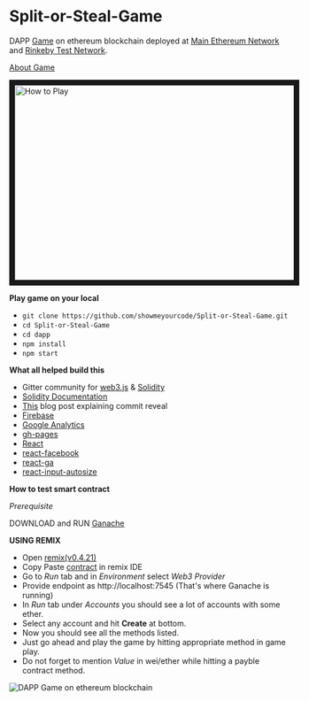 # Split-or-Steal-Game

DAPP [Game](http://showmeyourcode.github.io/Split-or-Steal-Game/) on ethereum blockchain deployed at [Main Ethereum Network](https://etherscan.io/address/0xa69610b60fec5ec350a7267ed5d47bf87aa25364) and [Rinkeby Test Network](https://rinkeby.etherscan.io/address/0x6cf35ea8150ada482b1f0615d850f11e4127adb5).

[About Game](http://showmeyourcode.github.io/Split-or-Steal-Game/#about)

<a href="https://www.youtube.com/watch?v=RtQcZsu6Ls0&feature=youtu.be" target="_blank"><img src="https://user-images.githubusercontent.com/6779070/40848393-bfbd6a96-65dc-11e8-8f86-4bd4f8ecbfe0.png" 
alt="How to Play" width="640" height="352" border="10" /></a>



**Play game on your local**
* ```git clone https://github.com/showmeyourcode/Split-or-Steal-Game.git```
* ```cd Split-or-Steal-Game```
* ```cd dapp```
* ```npm install```
* ```npm start```

**What all helped build this**
* Gitter community for [web3.js](https://gitter.im/ethereum/web3.js) & [Solidity](https://gitter.im/ethereum/solidity)
* [Solidity Documentation](https://solidity.readthedocs.io/en/v0.4.24/)
* [This](https://karl.tech/learning-solidity-part-2-voting/) blog post explaining commit reveal
* [Firebase](https://firebase.google.com/docs/database/?gclid=EAIaIQobChMI9YTWsuus2wIVEiUrCh3ATwYBEAAYASABEgIeiPD_BwE)
* [Google Analytics](https://analytics.google.com/analytics/web/)
* [gh-pages](https://www.npmjs.com/package/gh-pages)
* [React](https://www.npmjs.com/package/react)
* [react-facebook](https://www.npmjs.com/package/react-facebook)
* [react-ga](https://www.npmjs.com/package/react-ga)
* [react-input-autosize](https://www.npmjs.com/package/@elsdoerfer/react-input-autosize)



**How to test smart contract**

_Prerequisite_

DOWNLOAD and RUN [Ganache](http://truffleframework.com/ganache/)

**USING REMIX**

* Open [remix(v0.4.21)](http://remix.ethereum.org/)
* Copy Paste [contract](https://github.com/showmeyourcode/Split-or-Steal-Game/blob/master/truffle/contracts/SplitStealContract.sol) in remix IDE
* Go to _Run_ tab and in _Environment_ select _Web3 Provider_
* Provide endpoint as http://localhost:7545 (That's where Ganache is running)
* In _Run_ tab under _Accounts_ you should see a lot of accounts with some ether.
* Select any account and hit **Create** at bottom.
* Now you should see all the methods listed.
* Just go ahead and play the game by hitting appropriate method in game play.
* Do not forget to mention _Value_ in wei/ether while hitting a payble contract method.

![DAPP Game on ethereum blockchain](https://imgur.com/vtJqBTM.jpg)
